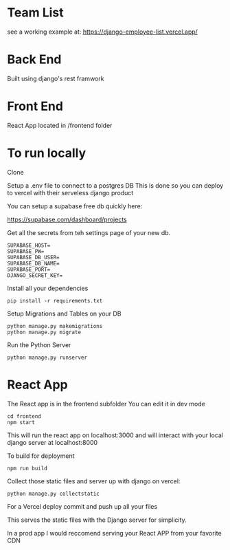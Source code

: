 # Team List

see a working example at: https://django-employee-list.vercel.app/

# Back End

Built using django's rest framwork

# Front End

React App located in /frontend folder

# To run locally

Clone

Setup a .env file to connect to a postgres DB
This is done so you can deploy to vercel with their serveless django product

You can setup a supabase free db quickly here:

https://supabase.com/dashboard/projects

Get all the secrets from teh settings page of your new db.

```
SUPABASE_HOST=
SUPABASE_PW=
SUPABASE_DB_USER=
SUPABASE_DB_NAME=
SUPABASE_PORT=
DJANGO_SECRET_KEY=
```

Install all your dependencies

```
pip install -r requirements.txt
```

Setup Migrations and Tables on your DB

```
python manage.py makemigrations
python manage.py migrate
```

Run the Python Server

```
python manage.py runserver
```

# React App

The React app is in the frontend subfolder
You can edit it in dev mode

```
cd frontend
npm start
```

This will run the react app on localhost:3000 and will interact with your local django server at localhost:8000

To build for deployment

```
npm run build
```

Collect those static files and server up with django on vercel:

```
python manage.py collectstatic
```

For a Vercel deploy commit and push up all your files

This serves the static files with the Django server for simplicity.

In a prod app I would reccomend serving your React APP from your favorite CDN
